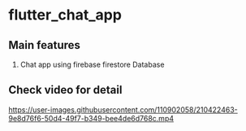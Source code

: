 # flutter_chat_app


## Main features
  1. Chat app using firebase firestore Database
  
## Check video for detail


https://user-images.githubusercontent.com/110902058/210422463-9e8d76f6-50d4-49f7-b349-bee4de6d768c.mp4


